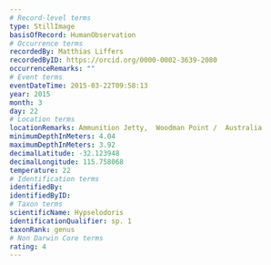 ```yaml
---
# Record-level terms
type: StillImage
basisOfRecord: HumanObservation
# Occurrence terms
recordedBy: Matthias Liffers
recordedByID: https://orcid.org/0000-0002-3639-2080
occurrenceRemarks: ""
# Event terms
eventDateTime: 2015-03-22T09:58:13
year: 2015
month: 3
day: 22
# Location terms
locationRemarks: Ammunition Jetty,  Woodman Point /  Australia
minimumDepthInMeters: 4.04
maximumDepthInMeters: 3.92
decimalLatitude: -32.123948
decimalLongitude: 115.758068
temperature: 22
# Identification terms
identifiedBy: 
identifiedByID: 
# Taxon terms
scientificName: Hypselodoris
identificationQualifier: sp. 1
taxonRank: genus
# Non Darwin Core terms
rating: 4
---
```


